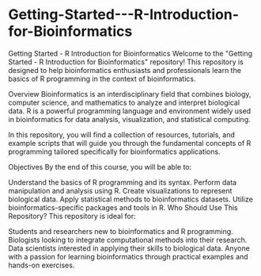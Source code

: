 # Getting-Started---R-Introduction-for-Bioinformatics
Getting Started - R Introduction for Bioinformatics
Welcome to the "Getting Started - R Introduction for Bioinformatics" repository! This repository is designed to help bioinformatics enthusiasts and professionals learn the basics of R programming in the context of bioinformatics.

Overview
Bioinformatics is an interdisciplinary field that combines biology, computer science, and mathematics to analyze and interpret biological data. R is a powerful programming language and environment widely used in bioinformatics for data analysis, visualization, and statistical computing.

In this repository, you will find a collection of resources, tutorials, and example scripts that will guide you through the fundamental concepts of R programming tailored specifically for bioinformatics applications.

Objectives
By the end of this course, you will be able to:

Understand the basics of R programming and its syntax.
Perform data manipulation and analysis using R.
Create visualizations to represent biological data.
Apply statistical methods to bioinformatics datasets.
Utilize bioinformatics-specific packages and tools in R.
Who Should Use This Repository?
This repository is ideal for:

Students and researchers new to bioinformatics and R programming.
Biologists looking to integrate computational methods into their research.
Data scientists interested in applying their skills to biological data.
Anyone with a passion for learning bioinformatics through practical examples and hands-on exercises.
